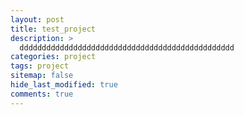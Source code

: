 ```yaml
---
layout: post
title: test_project
description: >
  dddddddddddddddddddddddddddddddddddddddddddddddd
categories: project
tags: project
sitemap: false
hide_last_modified: true
comments: true
---
```

